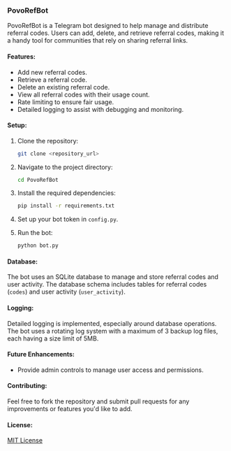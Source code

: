 ### PovoRefBot

PovoRefBot is a Telegram bot designed to help manage and distribute referral codes. Users can add, delete, and retrieve referral codes, making it a handy tool for communities that rely on sharing referral links.

#### Features:
- Add new referral codes.
- Retrieve a referral code.
- Delete an existing referral code.
- View all referral codes with their usage count.
- Rate limiting to ensure fair usage.
- Detailed logging to assist with debugging and monitoring.

#### Setup:
1. Clone the repository:
   ```bash
   git clone <repository_url>
   ```

2. Navigate to the project directory:
   ```bash
   cd PovoRefBot
   ```

3. Install the required dependencies:
   ```bash
   pip install -r requirements.txt
   ```

4. Set up your bot token in `config.py`.

5. Run the bot:
   ```bash
   python bot.py
   ```

#### Database:
The bot uses an SQLite database to manage and store referral codes and user activity. The database schema includes tables for referral codes (`codes`) and user activity (`user_activity`).

#### Logging:
Detailed logging is implemented, especially around database operations. The bot uses a rotating log system with a maximum of 3 backup log files, each having a size limit of 5MB.

#### Future Enhancements:
- Provide admin controls to manage user access and permissions.

#### Contributing:
Feel free to fork the repository and submit pull requests for any improvements or features you'd like to add.

#### License:
[MIT License](LICENSE)
